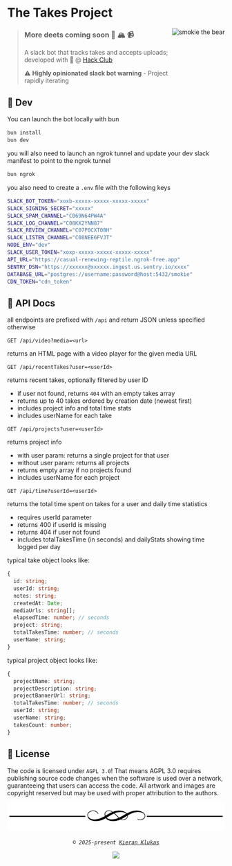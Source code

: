 # The Takes Project

<img src="https://raw.githubusercontent.com/taciturnaxolotl/takes/main/.github/images/smokie.svg" height="175" align="right" alt="smokie the bear">

> ### More deets coming soon 👀 🏔️ 📹  
> A slack bot that tracks takes and accepts uploads; developed with 💖 @ [Hack Club](https://github.com/hackclub)  
>  
> ⚠️ **Highly opinionated slack bot warning** - Project rapidly iterating

## 🚧 Dev

You can launch the bot locally with bun

```bash
bun install
bun dev
```

you will also need to launch an ngrok tunnel and update your dev slack manifest to point to the ngrok tunnel

```bash
bun ngrok
```

you also need to create a `.env` file with the following keys

```bash
SLACK_BOT_TOKEN="xoxb-xxxxx-xxxxx-xxxxx-xxxxx"
SLACK_SIGNING_SECRET="xxxxx"
SLACK_SPAM_CHANNEL="C069N64PW4A"
SLACK_LOG_CHANNEL="C08KX2YNN87"
SLACK_REVIEW_CHANNEL="C07P0CXT08H"
SLACK_LISTEN_CHANNEL="C08NEE6FVJT"
NODE_ENV="dev"
SLACK_USER_TOKEN="xoxp-xxxxx-xxxxx-xxxxx-xxxxx"
API_URL="https://casual-renewing-reptile.ngrok-free.app"
SENTRY_DSN="https://xxxxxx@xxxxxx.ingest.us.sentry.io/xxxx"
DATABASE_URL="postgres://username:password@host:5432/smokie"
CDN_TOKEN="cdn_token"
```

## 🔌 API Docs

all endpoints are prefixed with `/api` and return JSON unless specified otherwise

```
GET /api/video?media=<url>
```
returns an HTML page with a video player for the given media URL

```
GET /api/recentTakes?user=<userId>
```
returns recent takes, optionally filtered by user ID
- if user not found, returns `404` with an empty takes array
- returns up to 40 takes ordered by creation date (newest first)
- includes project info and total time stats
- includes userName for each take

```
GET /api/projects?user=<userId>
```
returns project info
- with user param: returns a single project for that user
- without user param: returns all projects
- returns empty array if no projects found
- includes userName for each project

```
GET /api/time?userId=<userId>
```
returns the total time spent on takes for a user and daily time statistics
- requires userId parameter
- returns 400 if userId is missing
- returns 404 if user not found
- includes totalTakesTime (in seconds) and dailyStats showing time logged per day

typical take object looks like:
```ts
{
  id: string;
  userId: string;
  notes: string;
  createdAt: Date;
  mediaUrls: string[];
  elapsedTime: number; // seconds
  project: string;
  totalTakesTime: number; // seconds
  userName: string;
}
```

typical project object looks like:
```ts
{
  projectName: string;
  projectDescription: string;
  projectBannerUrl: string;
  totalTakesTime: number; // seconds
  userId: string;
  userName: string;
  takesCount: number;
}
```

## 📜 License

The code is licensed under `AGPL 3.0`! That means AGPL 3.0 requires publishing source code changes when the software is used over a network, guaranteeing that users can access the code. All artwork and images are copyright reserved but may be used with proper attribution to the authors.

<p align="center">
	<img src="https://raw.githubusercontent.com/taciturnaxolotl/carriage/master/.github/images/line-break.svg" />
</p>

<p align="center">
	<i><code>&copy 2025-present <a href="https://github.com/taciturnaxolotl">Kieran Klukas</a></code></i>
</p>

<p align="center">
	<a href="https://github.com/taciturnaxolotl/takes/blob/master/LICENSE.md"><img src="https://img.shields.io/static/v1.svg?style=for-the-badge&label=License&message=MIT&logoColor=d9e0ee&colorA=363a4f&colorB=b7bdf8"/></a>
</p>
